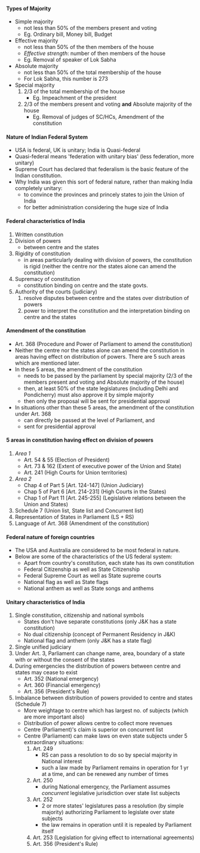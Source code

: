 
#### Types of Majority
* Simple majority
    - not less than 50% of the members present and voting
    - Eg. Ordinary bill, Money bill, Budget
* Effective majority
    - not less than 50% of the then members of the house
    - _Effective strength_: number of then members of the house
    - Eg. Removal of speaker of Lok Sabha
* Absolute majority
    - not less than 50% of the total membership of the house
    - For Lok Sabha, this number is 273
* Special majority
    1. 2/3 of the total membership of the house
        * Eg. Impeachment of the president
    2. 2/3 of the members present and voting __and__ Absolute majority of the house
        * Eg. Removal of judges of SC/HCs, Amendment of the constitution

#### Nature of Indian Federal System
* USA is federal, UK is unitary; India is Quasi-federal
* Quasi-federal means 'federation with unitary bias' (less federation, more unitary)
* Supreme Court has declared that federalism is the basic feature of the Indian constitution.
* Why India was given this sort of federal nature, rather than making India completely unitary:
    - to convince the provinces and princely states to join the Union of India
    - for better administration considering the huge size of India

#### Federal characteristics of India
1. Written constitution
2. Division of powers
    - between centre and the states
3. Rigidity of constitution
    - in areas particularly dealing with division of powers, the constitution is rigid (neither the centre nor the states alone can amend the constitution)
4. Supremacy of constitution
    - constitution binding on centre and the state govts.
5. Authority of the courts (judiciary)
    1. resolve disputes between centre and the states over distribution of powers
    2. power to interpret the constitution and the interpretation binding on centre and the states

#### Amendment of the constitution
* Art. 368 (Procedure and Power of Parliament to amend the constitution)
* Neither the centre nor the states alone can amend the constitution in areas having effect on distribution of powers. There are 5 such areas which are mentioned later.
* In these 5 areas, the amendment of the constitution
    - needs to be passed by the parliament by special majority (2/3 of the members present and voting and Absolute majority of the house)
    - then, at least 50% of the state legislatures (including Delhi and Pondicherry) must also approve it by simple majority
    - then only the proposal will be sent for presidential approval
* In situations other than these 5 areas, the amendment of the constitution under Art. 368
    - can directly be passed at the level of Parliament, and
    - sent for presidential approval

#### 5 areas in constitution having effect on division of powers
1. _Area 1_
    - Art. 54 & 55 (Election of President)
    - Art. 73 & 162 (Extent of executive power of the Union and State)
    - Art. 241 (High Courts for Union territories)
2. _Area 2_
    - Chap 4 of Part 5 [Art. 124-147] (Union Judiciary)
    - Chap 5 of Part 6 [Art. 214-231] (High Courts in the States)
    - Chap 1 of Part 11 [Art. 245-255] (Legislative relations between the Union and States)
3. Schedule 7 (Union list, State list and Concurrent list)
4. Representation of States in Parliament (LS + RS)
5. Language of Art. 368 (Amendment of the constitution)

#### Federal nature of foreign countries
* The USA and Australia are considered to be most federal in nature.
* Below are some of the characteristics of the US federal system:
    - Apart from country's constitution, each state has its own constitution
    - Federal Citizenship as well as State Citizenship
    - Federal Supreme Court as well as State supreme courts
    - National flag as well as State flags
    - National anthem as well as State songs and anthems

#### Unitary characteristics of India
1. Single constitution, citizenship and national symbols
    - States don't have separate constitutions (only J&K has a state constitution)
    - No dual citizenship (concept of Permanent Residency in J&K)
    - National flag and anthem (only J&K has a state flag)
2. Single unified judiciary
3. Under Art. 3, Parliament can change name, area, boundary of a state with or without the consent of the states
4. During emergencies the distribution of powers between centre and states may cease to exist
    - Art. 352 (National emergency)
    - Art. 360 (Financial emergency)
    - Art. 356 (President's Rule)
5. Imbalance between distribution of powers provided to centre and states (Schedule 7)
    - More weightage to centre which has largest no. of subjects (which are more important also)
    - Distribution of power allows centre to collect more revenues
    - Centre (Parliament)'s claim is superior on concurrent list
    - Centre (Parliament) can make laws on even state subjects under 5 extraordinary situations:
        1. Art. 249
            - RS can pass a resolution to do so by special majority in National interest
            - such a law made by Parliament remains in operation for 1 yr at a time, and can be renewed any number of times
        2. Art. 250
            - during National emergency, the Parliament assumes _concurrent_ legislative jurisdiction over state list subjects
        3. Art. 252
            - 2 or more states' legislatures pass a resolution (by simple majority) authorizing Parliament to legislate over state subjects
            - the law remains in operation until it is repealed by Parliament itself
        4. Art. 253 (Legislation for giving effect to international agreements)
        5. Art. 356 (President's Rule)
